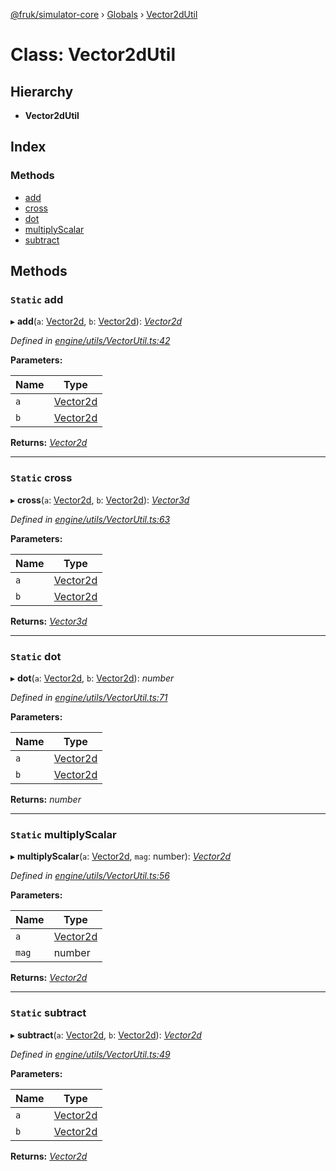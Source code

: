 [@fruk/simulator-core](../README.md) › [Globals](../globals.md) › [Vector2dUtil](vector2dutil.md)

# Class: Vector2dUtil

## Hierarchy

* **Vector2dUtil**

## Index

### Methods

* [add](vector2dutil.md#static-add)
* [cross](vector2dutil.md#static-cross)
* [dot](vector2dutil.md#static-dot)
* [multiplyScalar](vector2dutil.md#static-multiplyscalar)
* [subtract](vector2dutil.md#static-subtract)

## Methods

### `Static` add

▸ **add**(`a`: [Vector2d](../globals.md#vector2d), `b`: [Vector2d](../globals.md#vector2d)): *[Vector2d](../globals.md#vector2d)*

*Defined in [engine/utils/VectorUtil.ts:42](https://github.com/FRUK-Simulator/SimulatorCore/blob/cdc4cfb/src/engine/utils/VectorUtil.ts#L42)*

**Parameters:**

Name | Type |
------ | ------ |
`a` | [Vector2d](../globals.md#vector2d) |
`b` | [Vector2d](../globals.md#vector2d) |

**Returns:** *[Vector2d](../globals.md#vector2d)*

___

### `Static` cross

▸ **cross**(`a`: [Vector2d](../globals.md#vector2d), `b`: [Vector2d](../globals.md#vector2d)): *[Vector3d](../globals.md#vector3d)*

*Defined in [engine/utils/VectorUtil.ts:63](https://github.com/FRUK-Simulator/SimulatorCore/blob/cdc4cfb/src/engine/utils/VectorUtil.ts#L63)*

**Parameters:**

Name | Type |
------ | ------ |
`a` | [Vector2d](../globals.md#vector2d) |
`b` | [Vector2d](../globals.md#vector2d) |

**Returns:** *[Vector3d](../globals.md#vector3d)*

___

### `Static` dot

▸ **dot**(`a`: [Vector2d](../globals.md#vector2d), `b`: [Vector2d](../globals.md#vector2d)): *number*

*Defined in [engine/utils/VectorUtil.ts:71](https://github.com/FRUK-Simulator/SimulatorCore/blob/cdc4cfb/src/engine/utils/VectorUtil.ts#L71)*

**Parameters:**

Name | Type |
------ | ------ |
`a` | [Vector2d](../globals.md#vector2d) |
`b` | [Vector2d](../globals.md#vector2d) |

**Returns:** *number*

___

### `Static` multiplyScalar

▸ **multiplyScalar**(`a`: [Vector2d](../globals.md#vector2d), `mag`: number): *[Vector2d](../globals.md#vector2d)*

*Defined in [engine/utils/VectorUtil.ts:56](https://github.com/FRUK-Simulator/SimulatorCore/blob/cdc4cfb/src/engine/utils/VectorUtil.ts#L56)*

**Parameters:**

Name | Type |
------ | ------ |
`a` | [Vector2d](../globals.md#vector2d) |
`mag` | number |

**Returns:** *[Vector2d](../globals.md#vector2d)*

___

### `Static` subtract

▸ **subtract**(`a`: [Vector2d](../globals.md#vector2d), `b`: [Vector2d](../globals.md#vector2d)): *[Vector2d](../globals.md#vector2d)*

*Defined in [engine/utils/VectorUtil.ts:49](https://github.com/FRUK-Simulator/SimulatorCore/blob/cdc4cfb/src/engine/utils/VectorUtil.ts#L49)*

**Parameters:**

Name | Type |
------ | ------ |
`a` | [Vector2d](../globals.md#vector2d) |
`b` | [Vector2d](../globals.md#vector2d) |

**Returns:** *[Vector2d](../globals.md#vector2d)*
